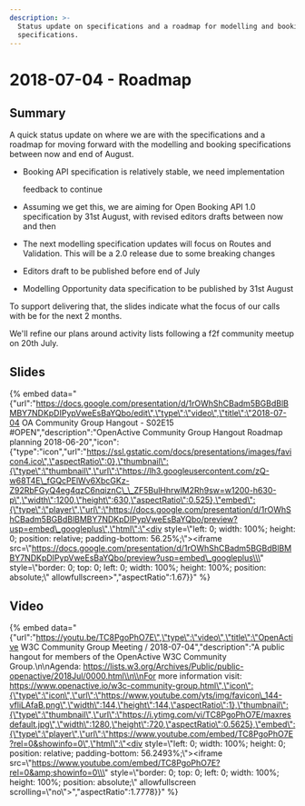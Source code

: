 ```yaml
---
description: >-
  Status update on specifications and a roadmap for modelling and booking
  specifications.
---
```


# 2018-07-04 - Roadmap

## Summary

A quick status update on where we are with the specifications and a roadmap for moving forward with the modelling and booking specifications between now and end of August.

* Booking API specification is relatively stable, we need implementation

  feedback to continue

* Assuming we get this, we are aiming for Open Booking API 1.0 specification by 31st August, with revised editors drafts between now and then
* The next modelling specification updates will focus on Routes and Validation. This will be a 2.0 release due to some breaking changes
* Editors draft to be published before end of July
* Modelling Opportunity data specification to be published by 31st August

To support delivering that, the slides indicate what the focus of our calls with be for the next 2 months.

We'll refine our plans around activity lists following a f2f community meetup on 20th July.

## Slides

{% embed data="{\"url\":\"https://docs.google.com/presentation/d/1rOWhShCBadm5BGBdBlBMBY7NDKpDIPypVweEsBaYQbo/edit\",\"type\":\"video\",\"title\":\"2018-07-04 OA Community Group Hangout - S02E15 \#OPEN\",\"description\":\"OpenActive Community Group Hangout Roadmap planning 2018-06-20\",\"icon\":{\"type\":\"icon\",\"url\":\"https://ssl.gstatic.com/docs/presentations/images/favicon4.ico\",\"aspectRatio\":0},\"thumbnail\":{\"type\":\"thumbnail\",\"url\":\"https://lh3.googleusercontent.com/zQ-w68T4E\_fGQcPElWv6XbcGKz-Z92RbFGyQ4eg4qzC6nqiznC\_\_ZF5BulHhrwlM2Rh9sw=w1200-h630-p\",\"width\":1200,\"height\":630,\"aspectRatio\":0.525},\"embed\":{\"type\":\"player\",\"url\":\"https://docs.google.com/presentation/d/1rOWhShCBadm5BGBdBlBMBY7NDKpDIPypVweEsBaYQbo/preview?usp=embed\_googleplus\",\"html\":\"<div style=\\\"left: 0; width: 100%; height: 0; position: relative; padding-bottom: 56.25%;\\\"><iframe src=\\\"https://docs.google.com/presentation/d/1rOWhShCBadm5BGBdBlBMBY7NDKpDIPypVweEsBaYQbo/preview?usp=embed\_googleplus\\\" style=\\\"border: 0; top: 0; left: 0; width: 100%; height: 100%; position: absolute;\\\" allowfullscreen></iframe></div>\",\"aspectRatio\":1.67}}" %}

## Video

{% embed data="{\"url\":\"https://youtu.be/TC8PgoPhO7E\",\"type\":\"video\",\"title\":\"OpenActive W3C Community Group Meeting / 2018-07-04\",\"description\":\"A public hangout for members of the OpenActive W3C Community Group.\\n\\nAgenda: https://lists.w3.org/Archives/Public/public-openactive/2018Jul/0000.html\\n\\nFor more information visit: https://www.openactive.io/w3c-community-group.html\",\"icon\":{\"type\":\"icon\",\"url\":\"https://www.youtube.com/yts/img/favicon\_144-vfliLAfaB.png\",\"width\":144,\"height\":144,\"aspectRatio\":1},\"thumbnail\":{\"type\":\"thumbnail\",\"url\":\"https://i.ytimg.com/vi/TC8PgoPhO7E/maxresdefault.jpg\",\"width\":1280,\"height\":720,\"aspectRatio\":0.5625},\"embed\":{\"type\":\"player\",\"url\":\"https://www.youtube.com/embed/TC8PgoPhO7E?rel=0&showinfo=0\",\"html\":\"<div style=\\\"left: 0; width: 100%; height: 0; position: relative; padding-bottom: 56.2493%;\\\"><iframe src=\\\"https://www.youtube.com/embed/TC8PgoPhO7E?rel=0&amp;showinfo=0\\\" style=\\\"border: 0; top: 0; left: 0; width: 100%; height: 100%; position: absolute;\\\" allowfullscreen scrolling=\\\"no\\\"></iframe></div>\",\"aspectRatio\":1.7778}}" %}

